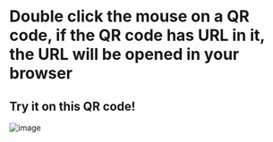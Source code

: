 # Double click the mouse on a QR code, if the QR code has URL in it, the URL will be opened in your browser
## Try it on this QR code!
![image](https://user-images.githubusercontent.com/66528853/152983805-323bad4c-1002-49f4-bfe5-c88d7f4ff888.png)
